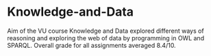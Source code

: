 # Knowledge-and-Data
Aim of the VU course Knowledge and Data explored different ways of reasoning and exploring the web of data by programming in OWL and SPARQL. Overall grade for all assignments averaged 8.4/10. 
